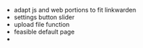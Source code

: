 - adapt js and web portions to fit linkwarden
- settings button slider
- upload file function
- feasible default page
- 